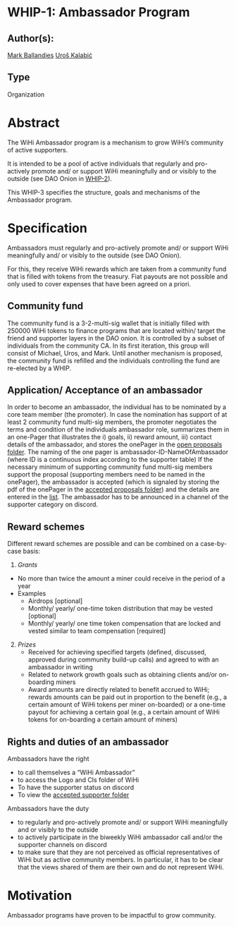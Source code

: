 # WHIP-1: Ambassador Program

## Author(s):

[Mark Ballandies](https://twitter.com/BallandiesMC)
[Uroš Kalabić]()

## Type

Organization

# Abstract 

The WiHi Ambassador program is a mechanism to grow WiHi’s community of active supporters.  

It is intended to be a pool of active individuals that regularly and pro-actively promote and/ or support WiHi meaningfully and or visibly to the outside (see DAO Onion in [WHIP-2](https://github.com/wihi-labs/WHIP/blob/main/0002-wihi-dao/main.md)). 

This WHIP-3 specifies the structure, goals and mechanisms of the Ambassador program.

# Specification 

Ambassadors must regularly and pro-actively promote and/ or support WiHi meaningfully and/ or visibly to the outside (see DAO Onion). 

For this, they receive WiHi rewards which are taken from a community fund that is filled with tokens from the treasury. Fiat payouts are not possible and only used to cover expenses that have been agreed on a priori.

## Community fund

The community fund is a 3-2-multi-sig wallet that is initially filled with 250000 WiHi tokens to finance programs that are located within/ target the friend and supporter layers in the DAO onion. It is controlled by a subset of individuals from the community CA. In its first iteration, this group will consist of Michael, Uros, and Mark.
Until another mechanism is proposed, the community fund is refilled and the individuals controlling the fund are re-elected by a WHIP.

## Application/ Acceptance of an ambassador

In order to become an ambassador, the individual has to be nominated by a core team member (the promoter). In case the nomination has support of at least 2
community fund multi-sig members, the promoter negotiates the terms and condition of the individuals ambassador role, summarizes
them in an one-Pager that illustrates the i) goals, ii) reward amount, iii) contact details of the ambassador, and stores the
onePager in the [open proposals folder](https://drive.google.com/drive/folders/164We6FinxvUBoI_dF00Kz2rw7c5gsyqf?usp=sharing). The naming of the one pager is ambassador-ID-NameOfAmbassador (where ID is a continuous index according to the supporter table)
If the necessary minimum of supporting community fund multi-sig members support the proposal (supporting members need to be
named in the onePager), the ambassador is accepted (which is signaled by storing the pdf of the onePager in the [accepted proposals folder](https://drive.google.com/drive/folders/1s_nJuHrl7OtXMpqe-kM3KV9S9jRflCJO?usp=sharing)) and the details are entered in the 
[list](https://docs.google.com/spreadsheets/d/1qgRbz1v1Pr6EUpWY8iiX_MVQecFiP1KW0tm6C4wx-l8/edit?usp=sharing). The ambassador has to be announced in a channel of the supporter category on discord.

## Reward schemes

Different reward schemes are possible and can be combined on a case-by-case basis:

1. *Grants*
- No more than twice the amount a miner could receive in the period of a year
- Examples
    - Airdrops [optional]
    - Monthly/ yearly/ one-time token distribution that may be vested [optional]
    - Monthly/ yearly/ one time token compensation that are locked and vested similar to team compensation [required]
2. *Prizes*
    - Received for achieving specified targets (defined, discussed, approved during community build-up calls) and agreed to with an ambassador in writing
    - Related to network growth goals such as obtaining clients and/or on-boarding miners
    - Award amounts are directly related to benefit accrued to WiHi; rewards amounts can be paid out in proportion to the benefit (e.g., a certain amount of WiHi tokens per miner on-boarded) or a one-time payout for achieving a certain goal (e.g., a certain amount of WiHi tokens for on-boarding a certain amount of miners)

## Rights and duties of an ambassador


Ambassadors have the right 
- to call themselves a “WiHi Ambassador”
- to access the Logo and CIs folder of WiHi
- To have the supporter status on discord
- To view the [accepted supporter folder](https://drive.google.com/drive/folders/1s_nJuHrl7OtXMpqe-kM3KV9S9jRflCJO?usp=sharing)  

Ambassadors have the duty
- to regularly and pro-actively promote and/ or support WiHi meaningfully and or visibly to the outside
- to actively participate in the biweekly WiHi ambassador call and/or the supporter channels on discord
- to make sure that they are not perceived as official representatives of WiHi but as active community members. In particular, it has to be clear that the views shared of them are their own and do not represent WiHi.


# Motivation

Ambassador programs have proven to be impactful to grow community.



